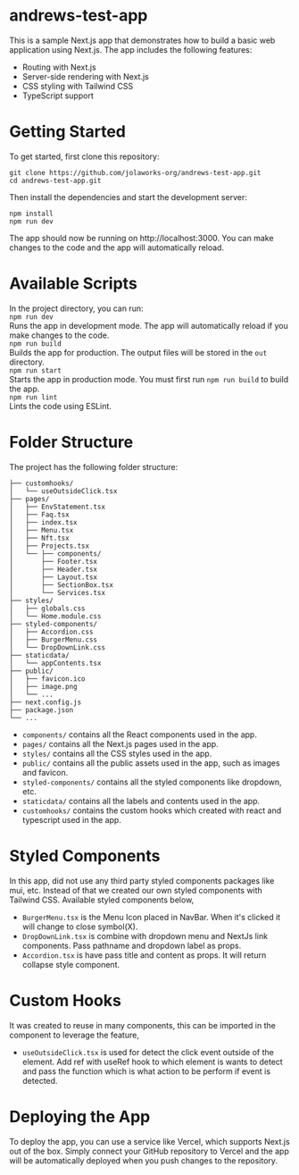 # andrews-test-app
This is a sample Next.js app that demonstrates how to build a basic web application using Next.js. The app includes the following features:

- Routing with Next.js
- Server-side rendering with Next.js
- CSS styling with Tailwind CSS
- TypeScript support

# Getting Started
To get started, first clone this repository:
```
git clone https://github.com/jolaworks-org/andrews-test-app.git
cd andrews-test-app.git
```
Then install the dependencies and start the development server:
```
npm install
npm run dev
```
The app should now be running on http://localhost:3000. You can make changes to the code and the app will automatically reload.

# Available Scripts
In the project directory, you can run:  
`npm run dev`  
Runs the app in development mode. The app will automatically reload if you make changes to the code.  
`npm run build`  
Builds the app for production. The output files will be stored in the `out` directory.  
`npm run start`   
Starts the app in production mode. You must first run `npm run build` to build the app.   
`npm run lint`   
Lints the code using ESLint.  
# Folder Structure  
The project has the following folder structure:   
```
├── customhooks/
│   └── useOutsideClick.tsx
├── pages/
│   ├── EnvStatement.tsx
│   ├── Faq.tsx
│   ├── index.tsx
│   ├── Menu.tsx
│   ├── Nft.tsx
│   ├── Projects.tsx
│   └── ├── components/
│       ├── Footer.tsx
│       ├── Header.tsx
│       ├── Layout.tsx
│       ├── SectionBox.tsx
│       └── Services.tsx
├── styles/
│   ├── globals.css
│   └── Home.module.css
├── styled-components/
│   ├── Accordion.css
│   ├── BurgerMenu.css
│   └── DropDownLink.css
├── staticdata/
│   └── appContents.tsx
├── public/
│   ├── favicon.ico
│   ├── image.png
│   └── ...
├── next.config.js
├── package.json
└── ...
```

- `components/` contains all the React components used in the app.  
- `pages/` contains all the Next.js pages used in the app.  
- `styles/` contains all the CSS styles used in the app.  
- `public/` contains all the public assets used in the app, such as images and favicon.  
- `styled-components/` contains all the styled components like dropdown, etc.  
- `staticdata/` contains all the labels and contents used in the app.  
- `customhooks/` contains the custom hooks which created with react and typescript used in the app.

# Styled Components
In this app, did not use any third party styled components packages like mui, etc. Instead of that we created our own styled components with Tailwind CSS. Available styled components below,

- `BurgerMenu.tsx` is the Menu Icon placed in NavBar. When it's clicked it will change to close symbol(X).  
- `DropDownLink.tsx` is combine with dropdown menu and NextJs link components. Pass pathname and dropdown label as props.  
- `Accordion.tsx` is have pass title and content as props. It will return collapse style component.  

# Custom Hooks
It was created to reuse in many components, this can be imported in the component to leverage the feature,

- `useOutsideClick.tsx` is used for detect the click event outside of the element. Add ref with useRef hook to which element is wants to detect and pass the function which is what action to be perform if event is detected. 


# Deploying the App
To deploy the app, you can use a service like Vercel, which supports Next.js out of the box. Simply connect your GitHub repository to Vercel and the app will be automatically deployed when you push changes to the repository. 
